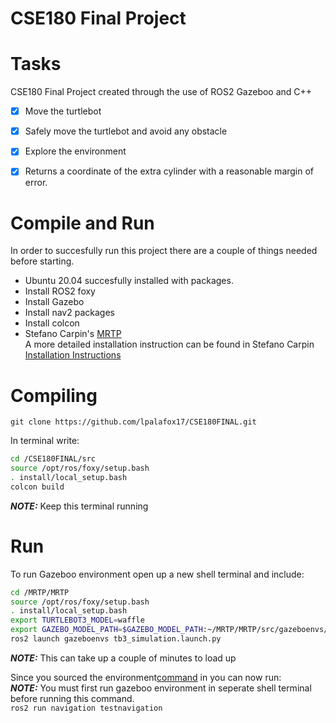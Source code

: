 CSE180 Final Project
=======
# Tasks
CSE180 Final Project created through the use of ROS2 Gazeboo and C++
- [x]  Move the turtlebot
- [x]  Safely move the turtlebot and avoid any obstacle
- [x]  Explore the environment
- [x]  Returns a coordinate of the extra cylinder with a reasonable margin of error.


# Compile and Run
In order to succesfully run this project there are a couple of things needed before starting. 
- Ubuntu 20.04 succesfully installed with packages.
- Install ROS2 foxy
- Install Gazebo
- Install nav2 packages
- Install colcon 
- Stefano Carpin's [MRTP](https://github.com/stefanocarpin/MRTP)<br/>
A more detailed installation instruction can be found in Stefano Carpin [Installation Instructions](https://github.com/stefanocarpin/MRTP/wiki/Installation-Intructions)

# Compiling 
`git clone https://github.com/lpalafox17/CSE180FINAL.git`  

In terminal write:
```bash
cd /CSE180FINAL/src
source /opt/ros/foxy/setup.bash
. install/local_setup.bash
colcon build
```
**_NOTE:_** Keep this terminal running <br/>

# Run

To run Gazeboo environment open up a new shell terminal and include:
```bash
cd /MRTP/MRTP
source /opt/ros/foxy/setup.bash
. install/local_setup.bash
export TURTLEBOT3_MODEL=waffle
export GAZEBO_MODEL_PATH=$GAZEBO_MODEL_PATH:~/MRTP/MRTP/src/gazeboenvs/models
ros2 launch gazeboenvs tb3_simulation.launch.py
```
**_NOTE:_** This can take up a couple of minutes to load up<br/>

Since you sourced the environment[command](https://github.com/lpalafox17/cse180-final/blob/main/README.md#compiling)  in you can now  run:<br/> **_NOTE:_** You must first run gazeboo environment in seperate shell terminal before running this command.<br/>
`ros2 run navigation testnavigation`  





